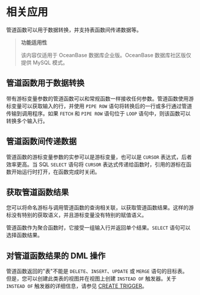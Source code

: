 相关应用 
=========================

管道函数可以用于数据转换，并支持表函数间传递数据等。

>**功能适用性**
>
>该内容仅适用于 OceanBase 数据库企业版。OceanBase 数据库社区版仅提供 MySQL 模式。

管道函数用于数据转换 
-------------------------------

带有游标变量参数的管道函数可以和常规函数一样接收任何参数。管道函数使用游标变量可以获取输入的行，并使用 `PIPE ROW` 语句将转换后的一行或多行通过管道传输到调用程序。如果 `FETCH` 和 `PIPE ROW` 语句位于 `LOOP` 语句中，则该函数可以转换多个输入行。

管道函数间传递数据 
------------------------------

管道函数的游标变量参数的实参可以是游标变量，也可以是 `CURSOR` 表达式，后者效率更高。当 SQL `SELECT` 语句将 `CURSOR` 表达式传递给函数时，引用的游标在函数开始运行时打开，在函数完成时关闭。

获取管道函数结果 
-----------------------------

您可以将命名游标与调用管道函数的查询相关联，以获取管道函数结果。这样的游标没有特别的获取语义，并且游标变量没有特别的赋值语义。

管道函数作为聚合函数时，它接受一组输入行并返回单个结果。`SELECT` 语句可以选择函数结果。

对管道函数结果的 DML 操作 
------------------------------------

管道函数返回的"表"不能是 `DELETE`、`INSERT`、`UPDATE` 或 `MERGE` 语句的目标表。 但是，您可以创建此类表的视图并在视图上创建 `INSTEAD OF` 触发器。关于 `INSTEAD OF` 触发器的详细信息，请参见 [CREATE TRIGGER](../../11.ddl-operations-on-stored-pl-units-oracle/11.create-trigger-oracle.md)。
